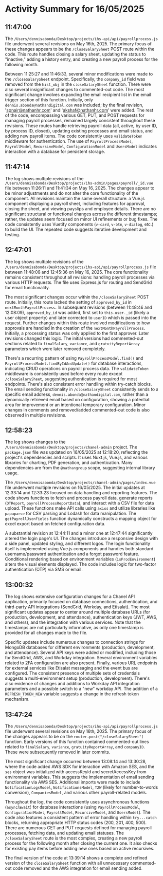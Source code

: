 # Activity Summary for 16/05/2025

## 11:47:00
The `/Users/dennisabonda/Desktop/projects/ihs-api/api/payrollprocess.js` file underwent several revisions on May 16th, 2025.  The primary focus of these changes appears to be the `/closeSalarySheet` POST route within the code.  This route handles closing a salary sheet, updating the status to "inactive," adding a history entry, and creating a new payroll process for the following month.


Between 11:25:27 and 11:46:33, several minor modifications were made to the `/closeSalarySheet` endpoint.  Specifically,  the `company_id` field was removed from the `hist_obj`  in the `closeSalarySheet` function. There were also several insignificant changes to commented-out code. The most significant change involves expanding the email recipient list in the email trigger section of this function. Initially, only `dennis.abonda@nathandigital.com` was included; by the final revision, 'spnair@nathanhr.com' and 'akshaf@nathanhr.com' were added.  The rest of the code, encompassing various GET, PUT, and POST requests for managing payroll processes, remained largely consistent throughout these revisions.  These routes handle retrieving payroll data (all, active, by user ID, by process ID, closed), updating existing processes and email status, and adding new payroll items.  The code consistently uses `validateToken` middleware for authentication.  The use of `PayrollProcessModel`, `PayrollModel`, `RecursiveModel`, `ConfigurationModel` and `UsersModel` indicates interaction with a database for persistent storage.


## 11:47:14
The log shows multiple revisions of the `/Users/dennisabonda/Desktop/projects/ihs-admin/pages/payroll/_id.vue` file between 11:26:11 and 11:41:34 on May 16, 2025.  The changes appear to be minor adjustments and do not alter the core functionality of the component.  All revisions maintain the same overall structure: a Vue.js component displaying a payroll sheet, including features for approval, closing the sheet, and viewing payslips and employee details.  There are no significant structural or functional changes across the different timestamps; rather, the updates seem focused on minor UI refinements or bug fixes.  The code consistently uses Vuetify components (`v-card`, `v-btn`, `v-dialog`, etc.) to build the UI.  The repeated code suggests iterative development and testing.


## 12:47:01
The log shows multiple revisions of the `/Users/dennisabonda/Desktop/projects/ihs-api/api/payrollprocess.js` file between 11:48:06 and 12:45:36 on May 16, 2025.  The core functionality remains consistent throughout all revisions:  handling payroll processes via various HTTP requests.  The file uses Express.js for routing and SendGrid for email functionality.

The most significant changes occur within the `/closeSalarySheet` POST route. Initially, this route lacked the setting of `approved_by_id` in `nextMonthPayrollProcess`.  In subsequent revisions (between 11:48:46 and 12:08:09), `approved_by_id` was added, first set to `this.user._id` (likely a user object property) and later corrected to `userID` which is passed into the request.  Further changes within this route involved modifications to how approvals are handled in the creation of the `nextMonthPayrollProcess`.  Initially, a processing status was only applied to the first approver.  Later revisions changed this logic.  The initial versions had commented-out sections related to `finalSalary`, `variance`, and `gratuityReportArray` parameters which were later removed completely.

There's a recurring pattern of using `PayrollProcessModel.find()` and `PayrollProcessModel.findByIdAndUpdate()` for database interactions, indicating CRUD operations on payroll process data.  The `validateToken` middleware is consistently used before every route except `/closeSalarySheet`, suggesting authentication is required for most endpoints.  There's also consistent error handling within try-catch blocks.  The email sending functionality in `/closeSalarySheet` consistently sends to a specific email address,  `dennis.abonda@nathandigital.com`, rather than a dynamically retrieved email based on configuration, showing a potential area for improvement or an intentional temporary configuration.  Minor changes in comments and removed/added commented-out code is also observed in multiple revisions.


## 12:58:23
The log shows changes to the `/Users/dennisabonda/Desktop/projects/chanel-admin` project.  The `package.json` file was updated on 16/05/2025 at 12:18:20, reflecting the project's dependencies and scripts.  It uses Nuxt.js, Vue.js, and various libraries for charting, PDF generation, and authentication.  Many dependencies are from the `@nathangroup` scope, suggesting internal library usage.

The `/Users/dennisabonda/Desktop/projects/chanel-admin/pages/index.vue` file underwent multiple revisions on 16/05/2025.  The initial updates at 12:33:14 and 12:33:23 focused on data handling and reporting features.  The code shows functions to fetch and process payroll data, generate reports (`OTReport`, `payrollProcessReportData`), and interact with a CSV file for data upload.  These functions make API calls using `axios` and utilize libraries like `papaparse` for CSV parsing and Lodash for data manipulation.  The `getPayrollJsonFields` function dynamically constructs a mapping object for excel export based on fetched configuration data.

A substantial revision at 12:44:11 and a minor one at 12:47:44 significantly altered the login page's UI. The changes introduce a responsive design with a side panel, updated styling, and different logos.  The login functionality itself is implemented using Vue.js components and handles both standard username/password authentication and a forgot password feature.  Conditional rendering based on environment variables (`isProdEnvironment`) alters the visual elements displayed.  The code includes logic for two-factor authentication (OTP) via SMS or email.


## 13:00:32
The log shows extensive configuration changes for a Chanel API application, primarily focused on database connections, authentication, and third-party API integrations (SendGrid, Workday, and Etisalat).  The most significant updates appear to center around multiple database URLs (for production, development, and attendance),  authentication keys (JWT, AWS, and others),  and the integration with various services.  Note that the timestamps are not particularly informative, as only one timestamp is provided for all changes made to the file.

Specific updates include numerous changes to connection strings for MongoDB databases for different environments (production, development, and attendance).  Several API keys were added or modified, including those for SendGrid, AWS, and Workday integration.  Several environment variables related to 2FA configuration are also present.  Finally, various URL endpoints for external services like Etisalat messaging and the event bus are configured.  The consistent presence of multiple sets of credentials suggests a multi-environment setup (production, development).  There's also evidence of changes and additions to Workday API integration parameters and a possible switch to a "new" workday API.  The addition of a `REFRESH_TOKEN_NEW` variable suggests a change in the refresh token mechanism.


## 13:47:24
The `/Users/dennisabonda/Desktop/projects/ihs-api/api/payrollprocess.js` file underwent several revisions on May 16th, 2025.  The primary focus of the changes appears to be on the  `router.post("/closeSalarySheet")` function.  Early versions of this function contained commented-out lines related to `finalSalary`, `variance`, `gratuityReportArray`, and `companyID`.  These were subsequently removed in later commits.

The most significant change occurred between  13:08:14 and 13:30:28, where the code added AWS SDK for interaction with Amazon SES, and the `ses` object was initialized with accessKeyId and secretAccessKey from environment variables.  This suggests the implementation of email sending functionality via AWS SES. Additional imports were made to include `NotificationLogsModel`, `NotificationsModel`, `T2W` (likely for number-to-words conversion), `CompaniesModel`, and various other payroll-related models.

Throughout the log, the code consistently uses asynchronous functions (`async`/`await`) for database interactions (using `PayrollProcessModel`, `ConfigurationModel`, `PayrollModel`, `RecursiveModel`, and `UsersModel`).  The code also features a consistent pattern of error handling within `try...catch` blocks, returning appropriate HTTP status codes (200, 201, 400, 500).  There are numerous GET and PUT requests defined for managing payroll processes, fetching data, and updating email statuses.  The `/closeSalarySheet` route is the most complex, creating a new payroll process for the following month after closing the current one.  It also checks for existing pay items before adding new ones based on active recursives.


The final version of the code at 13:39:14 shows a complete and refined version of the `closeSalarySheet` function with all unnecessary commented-out code removed and the AWS integration for email sending added.
